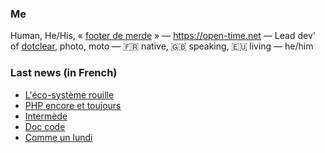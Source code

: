 ### Me

Human, He/His, « [footer de merde](https://open-time.net/post/2013/07/17/La-veritable-histoire-du-Footer-de-merde-) » — https://open-time.net — Lead dev' of [dotclear](https://git.dotclear.org/dev/dotclear), photo, moto — 🇫🇷 native, 🇬🇧 speaking, 🇪🇺 living — he/him

### Last news (in French)

<!-- BLOG-POST-LIST:START -->
- [L&#39;éco-système rouille](https://open-time.net/post/2022/09/16/L-eco-systeme-rouille)
- [PHP encore et toujours](https://open-time.net/post/2022/09/15/PHP-encore-et-toujours)
- [Intermède](https://open-time.net/post/2022/09/14/Intermede)
- [Doc code](https://open-time.net/post/2022/09/13/Doc-code)
- [Comme un lundi](https://open-time.net/post/2022/09/12/Comme-un-lundi)
<!-- BLOG-POST-LIST:END -->
